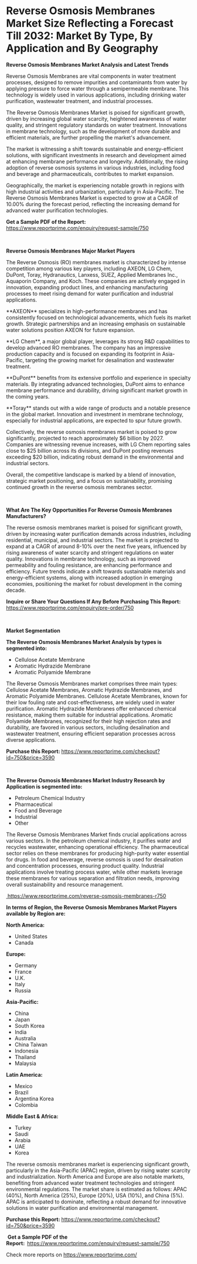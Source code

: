 <p><h1>Reverse Osmosis Membranes Market Size Reflecting a Forecast Till 2032: Market By Type, By Application and By Geography</h1></p><p><strong>Reverse Osmosis Membranes Market Analysis and Latest Trends</strong></p>
<p><p>Reverse Osmosis Membranes are vital components in water treatment processes, designed to remove impurities and contaminants from water by applying pressure to force water through a semipermeable membrane. This technology is widely used in various applications, including drinking water purification, wastewater treatment, and industrial processes.</p><p>The Reverse Osmosis Membranes Market is poised for significant growth, driven by increasing global water scarcity, heightened awareness of water quality, and stringent regulatory standards on water treatment. Innovations in membrane technology, such as the development of more durable and efficient materials, are further propelling the market's advancement. </p><p>The market is witnessing a shift towards sustainable and energy-efficient solutions, with significant investments in research and development aimed at enhancing membrane performance and longevity. Additionally, the rising adoption of reverse osmosis systems in various industries, including food and beverage and pharmaceuticals, contributes to market expansion.</p><p>Geographically, the market is experiencing notable growth in regions with high industrial activities and urbanization, particularly in Asia-Pacific. The Reverse Osmosis Membranes Market is expected to grow at a CAGR of 10.00% during the forecast period, reflecting the increasing demand for advanced water purification technologies.</p></p>
<p><strong>Get a Sample PDF of the Report:&nbsp;</strong> <a href="https://www.reportprime.com/enquiry/request-sample/750?utm_campaign=2488&utm_medium=2&utm_source=Github&utm_content=ia&utm_term=18032025&utm_id=reverse-osmosis-membranes">https://www.reportprime.com/enquiry/request-sample/750</a></p>
<p>&nbsp;</p>
<p><strong>Reverse Osmosis Membranes Major Market Players</strong></p>
<p><p>The Reverse Osmosis (RO) membranes market is characterized by intense competition among various key players, including AXEON, LG Chem, DuPont, Toray, Hydranautics, Lanxess, SUEZ, Applied Membranes Inc., Aquaporin Company, and Koch. These companies are actively engaged in innovation, expanding product lines, and enhancing manufacturing processes to meet rising demand for water purification and industrial applications.</p><p>**AXEON** specializes in high-performance membranes and has consistently focused on technological advancements, which fuels its market growth. Strategic partnerships and an increasing emphasis on sustainable water solutions position AXEON for future expansion.</p><p>**LG Chem**, a major global player, leverages its strong R&D capabilities to develop advanced RO membranes. The company has an impressive production capacity and is focused on expanding its footprint in Asia-Pacific, targeting the growing market for desalination and wastewater treatment.</p><p>**DuPont** benefits from its extensive portfolio and experience in specialty materials. By integrating advanced technologies, DuPont aims to enhance membrane performance and durability, driving significant market growth in the coming years.</p><p>**Toray** stands out with a wide range of products and a notable presence in the global market. Innovation and investment in membrane technology, especially for industrial applications, are expected to spur future growth.</p><p>Collectively, the reverse osmosis membranes market is poised to grow significantly, projected to reach approximately $6 billion by 2027. Companies are witnessing revenue increases, with LG Chem reporting sales close to $25 billion across its divisions, and DuPont posting revenues exceeding $20 billion, indicating robust demand in the environmental and industrial sectors.</p><p>Overall, the competitive landscape is marked by a blend of innovation, strategic market positioning, and a focus on sustainability, promising continued growth in the reverse osmosis membranes sector.</p></p>
<p>&nbsp;</p>
<p><strong>What Are The Key Opportunities For Reverse Osmosis Membranes Manufacturers?</strong></p>
<p><p>The reverse osmosis membranes market is poised for significant growth, driven by increasing water purification demands across industries, including residential, municipal, and industrial sectors. The market is projected to expand at a CAGR of around 8-10% over the next five years, influenced by rising awareness of water scarcity and stringent regulations on water quality. Innovations in membrane technology, such as improved permeability and fouling resistance, are enhancing performance and efficiency. Future trends indicate a shift towards sustainable materials and energy-efficient systems, along with increased adoption in emerging economies, positioning the market for robust development in the coming decade.</p></p>
<p><strong>Inquire or Share Your Questions If Any Before Purchasing This Report:</strong> <a href="https://www.reportprime.com/enquiry/pre-order/750?utm_campaign=2488&utm_medium=2&utm_source=Github&utm_content=ia&utm_term=18032025&utm_id=reverse-osmosis-membranes">https://www.reportprime.com/enquiry/pre-order/750</a></p>
<p>&nbsp;</p>
<p><strong>Market Segmentation</strong></p>
<p><strong>The Reverse Osmosis Membranes Market Analysis by types is segmented into:</strong></p>
<p><ul><li>Cellulose Acetate Membrane</li><li>Aromatic Hydrazide Membrane</li><li>Aromatic Polyamide Membrane</li></ul></p>
<p><p>The Reverse Osmosis Membranes market comprises three main types: Cellulose Acetate Membranes, Aromatic Hydrazide Membranes, and Aromatic Polyamide Membranes. Cellulose Acetate Membranes, known for their low fouling rate and cost-effectiveness, are widely used in water purification. Aromatic Hydrazide Membranes offer enhanced chemical resistance, making them suitable for industrial applications. Aromatic Polyamide Membranes, recognized for their high rejection rates and durability, are favored in various sectors, including desalination and wastewater treatment, ensuring efficient separation processes across diverse applications.</p></p>
<p><strong>Purchase this Report:&nbsp;</strong><a href="https://www.reportprime.com/checkout?id=750&price=3590&utm_campaign=2488&utm_medium=2&utm_source=Github&utm_content=ia&utm_term=18032025&utm_id=reverse-osmosis-membranes">https://www.reportprime.com/checkout?id=750&price=3590</a></p>
<p>&nbsp;</p>
<p><strong>The Reverse Osmosis Membranes Market Industry Research by Application is segmented into:</strong></p>
<p><ul><li>Petroleum Chemical Industry</li><li>Pharmaceutical</li><li>Food and Beverage</li><li>Industrial</li><li>Other</li></ul></p>
<p><p>The Reverse Osmosis Membranes Market finds crucial applications across various sectors. In the petroleum chemical industry, it purifies water and recycles wastewater, enhancing operational efficiency. The pharmaceutical sector relies on these membranes for producing high-purity water essential for drugs. In food and beverage, reverse osmosis is used for desalination and concentration processes, ensuring product quality. Industrial applications involve treating process water, while other markets leverage these membranes for various separation and filtration needs, improving overall sustainability and resource management.</p></p>
<p><a href="https://www.reportprime.com/reverse-osmosis-membranes-r750?utm_campaign=2488&utm_medium=2&utm_source=Github&utm_content=ia&utm_term=18032025&utm_id=reverse-osmosis-membranes">&nbsp;https://www.reportprime.com/reverse-osmosis-membranes-r750</a></p>
<p><strong>In terms of Region, the Reverse Osmosis Membranes Market Players available by Region are:</strong></p>
<p>
    <p> <strong> North America: </strong>
        <ul>
            <li>United States</li>
            <li>Canada</li>
        </ul>
        </p> 
    <p> <strong> Europe: </strong>
        <ul>
            <li>Germany</li>
            <li>France</li>
            <li>U.K.</li>
            <li>Italy</li>
            <li>Russia</li>
        </ul>
        </p> 
    <p> <strong> Asia-Pacific: </strong>
        <ul>
            <li>China</li>
            <li>Japan</li>
            <li>South Korea</li>
            <li>India</li>
            <li>Australia</li>
            <li>China Taiwan</li>
            <li>Indonesia</li>
            <li>Thailand</li>
            <li>Malaysia</li>
        </ul>
        </p> 
    <p> <strong> Latin America: </strong>
        <ul>
            <li>Mexico</li>
            <li>Brazil</li>
            <li>Argentina Korea</li>
            <li>Colombia</li>
        </ul>
        </p> 
    <p> <strong> Middle East & Africa: </strong>
        <ul>
            <li>Turkey</li>
            <li>Saudi</li>
            <li>Arabia</li>
            <li>UAE</li>
            <li>Korea</li>
        </ul>
    </p>
    </p>
<p><p>The reverse osmosis membranes market is experiencing significant growth, particularly in the Asia-Pacific (APAC) region, driven by rising water scarcity and industrialization. North America and Europe are also notable markets, benefiting from advanced water treatment technologies and stringent environmental regulations. The market share is estimated as follows: APAC (40%), North America (25%), Europe (20%), USA (10%), and China (5%). APAC is anticipated to dominate, reflecting a robust demand for innovative solutions in water purification and environmental management.</p></p>
<p><strong>Purchase this Report: </strong><a href="https://www.reportprime.com/checkout?id=750&price=3590&utm_campaign=2488&utm_medium=2&utm_source=Github&utm_content=ia&utm_term=18032025&utm_id=reverse-osmosis-membranes">https://www.reportprime.com/checkout?id=750&price=3590</a></p>
<p>&nbsp;<strong>Get a Sample PDF of the Report:&nbsp;&nbsp;</strong><a href="https://www.reportprime.com/enquiry/request-sample/750?utm_campaign=2488&utm_medium=2&utm_source=Github&utm_content=ia&utm_term=18032025&utm_id=reverse-osmosis-membranes">https://www.reportprime.com/enquiry/request-sample/750</a></p>
<p><strong></strong></p>
<p>Check more reports on <a href="https://www.reportprime.com/?utm_campaign=2488&utm_medium=2&utm_source=Github&utm_content=ia&utm_term=18032025&utm_id=reverse-osmosis-membranes">https://www.reportprime.com/</a></p>